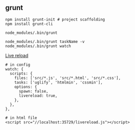 grunt
-

````
npm install grunt-init # project scaffolding
npm install grunt-cli

node_modules/.bin/grunt

node_modules/.bin/grunt taskName -v
node_modules/.bin/grunt watch
````

[Live reload](https://github.com/gruntjs/grunt-contrib-watch#optionslivereload)

````
# in config
watch: {
  scripts: {
    files: ['src/*.js', 'src/*.html', 'src/*.css'],
    tasks: ['uglify', 'htmlmin', 'cssmin'],
    options: {
      spawn: false,
      livereload: true,
    },
  },
},

# in html file
<script src="//localhost:35729/livereload.js"></script>
````
